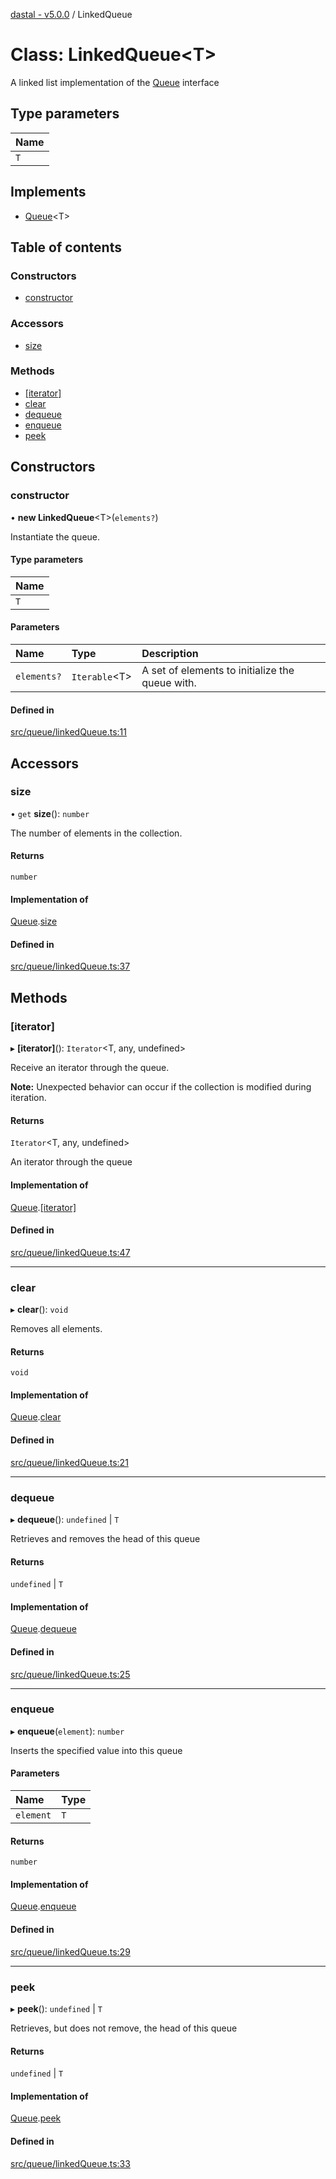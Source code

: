 [dastal - v5.0.0](../README.md) / LinkedQueue

# Class: LinkedQueue<T\>

A linked list implementation of the [Queue](../interfaces/queue.md) interface

## Type parameters

| Name |
| :------ |
| `T` |

## Implements

- [Queue](../interfaces/queue.md)<T\>

## Table of contents

### Constructors

- [constructor](linkedqueue.md#constructor)

### Accessors

- [size](linkedqueue.md#size)

### Methods

- [[iterator]](linkedqueue.md#[iterator])
- [clear](linkedqueue.md#clear)
- [dequeue](linkedqueue.md#dequeue)
- [enqueue](linkedqueue.md#enqueue)
- [peek](linkedqueue.md#peek)

## Constructors

### constructor

• **new LinkedQueue**<T\>(`elements?`)

Instantiate the queue.

#### Type parameters

| Name |
| :------ |
| `T` |

#### Parameters

| Name | Type | Description |
| :------ | :------ | :------ |
| `elements?` | `Iterable`<T\> | A set of elements to initialize the queue with. |

#### Defined in

[src/queue/linkedQueue.ts:11](https://github.com/havelessbemore/dastal/blob/eccb3d4/src/queue/linkedQueue.ts#L11)

## Accessors

### size

• `get` **size**(): `number`

The number of elements in the collection.

#### Returns

`number`

#### Implementation of

[Queue](../interfaces/queue.md).[size](../interfaces/queue.md#size)

#### Defined in

[src/queue/linkedQueue.ts:37](https://github.com/havelessbemore/dastal/blob/eccb3d4/src/queue/linkedQueue.ts#L37)

## Methods

### [iterator]

▸ **[iterator]**(): `Iterator`<T, any, undefined\>

Receive an iterator through the queue.

**Note:** Unexpected behavior can occur if the collection is modified during iteration.

#### Returns

`Iterator`<T, any, undefined\>

An iterator through the queue

#### Implementation of

[Queue](../interfaces/queue.md).[[iterator]](../interfaces/queue.md#[iterator])

#### Defined in

[src/queue/linkedQueue.ts:47](https://github.com/havelessbemore/dastal/blob/eccb3d4/src/queue/linkedQueue.ts#L47)

___

### clear

▸ **clear**(): `void`

Removes all elements.

#### Returns

`void`

#### Implementation of

[Queue](../interfaces/queue.md).[clear](../interfaces/queue.md#clear)

#### Defined in

[src/queue/linkedQueue.ts:21](https://github.com/havelessbemore/dastal/blob/eccb3d4/src/queue/linkedQueue.ts#L21)

___

### dequeue

▸ **dequeue**(): `undefined` \| `T`

Retrieves and removes the head of this queue

#### Returns

`undefined` \| `T`

#### Implementation of

[Queue](../interfaces/queue.md).[dequeue](../interfaces/queue.md#dequeue)

#### Defined in

[src/queue/linkedQueue.ts:25](https://github.com/havelessbemore/dastal/blob/eccb3d4/src/queue/linkedQueue.ts#L25)

___

### enqueue

▸ **enqueue**(`element`): `number`

Inserts the specified value into this queue

#### Parameters

| Name | Type |
| :------ | :------ |
| `element` | `T` |

#### Returns

`number`

#### Implementation of

[Queue](../interfaces/queue.md).[enqueue](../interfaces/queue.md#enqueue)

#### Defined in

[src/queue/linkedQueue.ts:29](https://github.com/havelessbemore/dastal/blob/eccb3d4/src/queue/linkedQueue.ts#L29)

___

### peek

▸ **peek**(): `undefined` \| `T`

Retrieves, but does not remove, the head of this queue

#### Returns

`undefined` \| `T`

#### Implementation of

[Queue](../interfaces/queue.md).[peek](../interfaces/queue.md#peek)

#### Defined in

[src/queue/linkedQueue.ts:33](https://github.com/havelessbemore/dastal/blob/eccb3d4/src/queue/linkedQueue.ts#L33)
